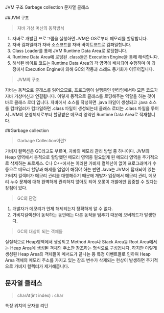 JVM 구조
Garbage collection
문자열 클래스

##JVM 구조

> 자바 가상 머신의 동작방식
1. 자바로 개발된 프로그램을 실행하면 JVM은 OS로부터 메모리를 할당합니다.
2. 자바 컴파일러가 자바 소스코드를 자바 바이트코드로 컴파일합니다.
3. Class Loader를 통해 JVM Runtime Data Area로 로딩합니다.
4. Runtime Data Area에 로딩된 .class들은 Execution Engine을 통해 해석합니다.
5. 해석된 바이트 코드는 Runtime Data Area의 각 영역에 배치되어 수행하며 이 과정에서 Execution Engine에 의해 GC의 작동과 스레드 동기화가 이루어집니다.

> JVM의 구조

자바는 동적으로 클래스를 읽어오므로, 프로그램이 실행중인 런타임에서야 모든 코드가 자바 가상머신과 연결됩니다.
이렇게 동적으로 클래스를 로딩해주는 역할을 하는 것이 바로 클래스 로더 입니다.
자바에서 소스를 작성하면 .java 파일이 생성되고 .java 소스를 컴파일러가 컴파일하면 .class 파일이 생성되는데 클래스 로더는 .class 파일을 묶어서 JVM이 운영체제로부터
할당받은 메모리 영역인 Runtime Data Area로 적재합니다.

##Garbage collection

>Garbage Collection이란?

가비지 컬렉션은 GC라고도 부르며, 자바의 메모리 관리 방법 중 하나이다. JVM의 Heap 영역에서 동적으로 할당했던 메모리 영역중 필요없게 된 메모리 영역을 주기적으로 삭제하는 프로세스.
C나 C++에서는 이러한 가비지 컬렉션이 없어 프로그래머가 수동으로 메모리 할당과 해제를 일일이 해줘야 하는 반면 Java는 JVM에 탑재되어 있는 가비지 컬렉터가 메모리 관리를 대행해주기 때문에 개발자 입장에서 메모리 관리, 메모리 누수 문제에 대해 완벽하게 관리하지 않아도 되어 오롯이 개발에만 집중할 수 있다는 장점이 있다.

> GC의 단점
1. 개발자가 메모리가 언제 해제되는지 정확하게 알 수 없다.
2. 가비지컬렉션이 동작하는 동안에는 다른 동작을 멈추기 때문에 오버헤드가 발생한다.

> GC의 대상이 되는 객체들

실질적으로 Heap영역에서 생성되고 Method Area나 Stack Area등 Root Area에서는 Heap Area에 생성된 객체의 주소만 참조하는 형식으로 구성됩니다. 하지만 이렇게 생성된 Heap Area의 객체들이 메서드가 끝나는 등 특정 이벤트들로 인하여 Heap Area 객체의 메모리 주소를 가지고 있는 참조 변수가 삭제되는 현상이 발생하면 주기적으로 가비지 컬렉터가 제거해줍니다.


## 문자열 클래스
> charAt(int index) : char

특정 위치의 문자를 리턴

